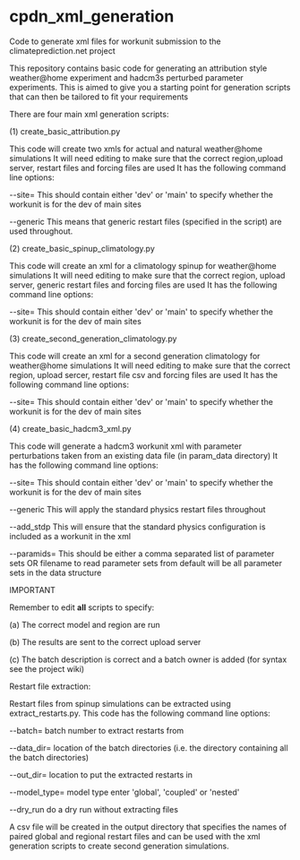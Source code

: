 # cpdn_xml_generation
Code to generate xml files for workunit submission to the climateprediction.net project


This repository contains basic code for generating an attribution style weather@home experiment and hadcm3s perturbed parameter experiments.
This is aimed to give you a starting point for generation scripts that can then be tailored to fit your requirements

There are four main xml generation scripts:

(1) create_basic_attribution.py

This code will create two xmls for actual and natural weather@home simulations
It will need editing to make sure that the correct region,upload server, restart files and forcing files are used
It has the following command line options:

--site=  This should contain either 'dev' or 'main' to specify whether the workunit is for the dev of main sites

--generic This means that generic restart files (specified in the script) are used throughout.

(2) create_basic_spinup_climatology.py

This code will create an xml for a climatology spinup for weather@home simulations
It will need editing to make sure that the correct region, upload server, generic restart files and forcing files are used
It has the following command line options:

--site=  This should contain either 'dev' or 'main' to specify whether the workunit is for the dev of main sites

(3) create_second_generation_climatology.py 

This code will create an xml for a second generation climatology for weather@home simulations
It will need editing to make sure that the correct region, upload sercer, restart file csv and forcing files are used
It has the following command line options:

--site=  This should contain either 'dev' or 'main' to specify whether the workunit is for the dev of main sites

(4) create_basic_hadcm3_xml.py

This code will generate a hadcm3 workunit xml with parameter perturbations taken from an existing data file (in param_data directory)
It has the following command line options:

--site= This should contain either 'dev' or 'main' to specify whether the workunit is for the dev of main sites

--generic This will apply the standard physics restart files throughout

--add_stdp This will ensure that the standard physics configuration is included as a workunit in the xml

--paramids= This should be either a comma separated list of parameter sets OR filename to read parameter sets from default will be all parameter sets in the data structure


IMPORTANT

Remember to edit **all** scripts to specify:

(a) The correct model and region are run

(b) The results are sent to the correct upload server

(c) The batch description is correct and a batch owner is added (for syntax see the project wiki)


Restart file extraction:

Restart files from spinup simulations can be extracted using extract_restarts.py.
This code has the following command line options:

--batch=        batch number to extract restarts from

--data_dir=     location of the batch directories (i.e. the directory containing all the batch directories)

--out_dir=      location to put the extracted restarts in

--model_type=   model type enter 'global', 'coupled' or 'nested'

--dry_run       do a dry run without extracting files

A csv file will be created in the output directory that specifies the names of paired global and regional restart files and can be used with the xml generation scripts to create second generation simulations.




